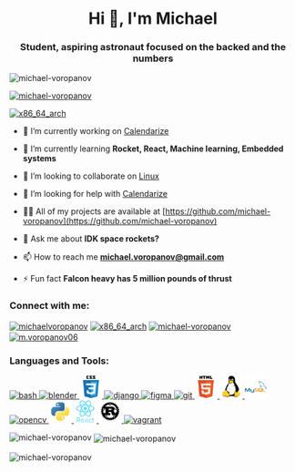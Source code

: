 
<h1 align="center">Hi 👋, I'm Michael</h1>
<h3 align="center">Student, aspiring astronaut focused on the backed and the numbers</h3>

<p align="left"> <img src="https://komarev.com/ghpvc/?username=michael-voropanov&label=Profile%20views&color=0e75b6&style=flat" alt="michael-voropanov" /> </p>

<p align="left"> <a href="https://github.com/ryo-ma/github-profile-trophy"><img src="https://github-profile-trophy.vercel.app/?username=michael-voropanov" alt="michael-voropanov" /></a> </p>

<p align="left"> <a href="https://twitter.com/x86_64_arch" target="blank"><img src="https://img.shields.io/twitter/follow/x86_64_arch?logo=twitter&style=for-the-badge" alt="x86_64_arch" /></a> </p>

- 🔭 I’m currently working on [Calendarize](https://github.com/michael-voropanov/calendarize)

- 🌱 I’m currently learning **Rocket, React, Machine learning, Embedded systems**

- 👯 I’m looking to collaborate on [Linux](https://github.com/torvalds/linux)

- 🤝 I’m looking for help with [Calendarize](https://github.com/michael-voropanov/calendarize)

- 👨‍💻 All of my projects are available at [https://github.com/michael-voropanov](https://github.com/michael-voropanov)

- 💬 Ask me about **IDK space rockets?**

- 📫 How to reach me **michael.voropanov@gmail.com**

- ⚡ Fun fact **Falcon heavy has 5 million pounds of thrust**

<h3 align="left">Connect with me:</h3>
<p align="left">
<a href="https://dev.to/michaelvoropanov" target="blank"><img align="center" src="https://raw.githubusercontent.com/rahuldkjain/github-profile-readme-generator/master/src/images/icons/Social/devto.svg" alt="michaelvoropanov" height="30" width="40" /></a>
<a href="https://twitter.com/x86_64_arch" target="blank"><img align="center" src="https://raw.githubusercontent.com/rahuldkjain/github-profile-readme-generator/master/src/images/icons/Social/twitter.svg" alt="x86_64_arch" height="30" width="40" /></a>
<a href="https://stackoverflow.com/users/michael-voropanov" target="blank"><img align="center" src="https://raw.githubusercontent.com/rahuldkjain/github-profile-readme-generator/master/src/images/icons/Social/stack-overflow.svg" alt="michael-voropanov" height="30" width="40" /></a>
<a href="https://instagram.com/m.voropanov06" target="blank"><img align="center" src="https://raw.githubusercontent.com/rahuldkjain/github-profile-readme-generator/master/src/images/icons/Social/instagram.svg" alt="m.voropanov06" height="30" width="40" /></a>
</p>

<h3 align="left">Languages and Tools:</h3>
<p align="left"> <a href="https://www.gnu.org/software/bash/" target="_blank" rel="noreferrer"> <img src="https://www.vectorlogo.zone/logos/gnu_bash/gnu_bash-icon.svg" alt="bash" width="40" height="40"/> </a> <a href="https://www.blender.org/" target="_blank" rel="noreferrer"> <img src="https://download.blender.org/branding/community/blender_community_badge_white.svg" alt="blender" width="40" height="40"/> </a> <a href="https://www.w3schools.com/css/" target="_blank" rel="noreferrer"> <img src="https://raw.githubusercontent.com/devicons/devicon/master/icons/css3/css3-original-wordmark.svg" alt="css3" width="40" height="40"/> </a> <a href="https://www.djangoproject.com/" target="_blank" rel="noreferrer"> <img src="https://cdn.worldvectorlogo.com/logos/django.svg" alt="django" width="40" height="40"/> </a> <a href="https://www.figma.com/" target="_blank" rel="noreferrer"> <img src="https://www.vectorlogo.zone/logos/figma/figma-icon.svg" alt="figma" width="40" height="40"/> </a> <a href="https://git-scm.com/" target="_blank" rel="noreferrer"> <img src="https://www.vectorlogo.zone/logos/git-scm/git-scm-icon.svg" alt="git" width="40" height="40"/> </a> <a href="https://www.w3.org/html/" target="_blank" rel="noreferrer"> <img src="https://raw.githubusercontent.com/devicons/devicon/master/icons/html5/html5-original-wordmark.svg" alt="html5" width="40" height="40"/> </a> <a href="https://www.linux.org/" target="_blank" rel="noreferrer"> <img src="https://raw.githubusercontent.com/devicons/devicon/master/icons/linux/linux-original.svg" alt="linux" width="40" height="40"/> </a> <a href="https://www.mysql.com/" target="_blank" rel="noreferrer"> <img src="https://raw.githubusercontent.com/devicons/devicon/master/icons/mysql/mysql-original-wordmark.svg" alt="mysql" width="40" height="40"/> </a> <a href="https://opencv.org/" target="_blank" rel="noreferrer"> <img src="https://www.vectorlogo.zone/logos/opencv/opencv-icon.svg" alt="opencv" width="40" height="40"/> </a> <a href="https://www.python.org" target="_blank" rel="noreferrer"> <img src="https://raw.githubusercontent.com/devicons/devicon/master/icons/python/python-original.svg" alt="python" width="40" height="40"/> </a> <a href="https://reactjs.org/" target="_blank" rel="noreferrer"> <img src="https://raw.githubusercontent.com/devicons/devicon/master/icons/react/react-original-wordmark.svg" alt="react" width="40" height="40"/> </a> <a href="https://www.rust-lang.org" target="_blank" rel="noreferrer"> <img src="https://raw.githubusercontent.com/devicons/devicon/master/icons/rust/rust-plain.svg" alt="rust" width="40" height="40"/> </a> <a href="https://www.vagrantup.com/" target="_blank" rel="noreferrer"> <img src="https://www.vectorlogo.zone/logos/vagrantup/vagrantup-icon.svg" alt="vagrant" width="40" height="40"/> </a> </p>

<p><img align="left" src="https://github-readme-stats.vercel.app/api/top-langs?username=michael-voropanov&show_icons=true&locale=en&layout=compact" alt="michael-voropanov" /></p>

<p>&nbsp;<img align="center" src="https://github-readme-stats.vercel.app/api?username=michael-voropanov&show_icons=true&locale=en" alt="michael-voropanov" /></p>

<p><img align="center" src="https://github-readme-streak-stats.herokuapp.com/?user=michael-voropanov&" alt="michael-voropanov" /></p>
